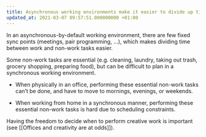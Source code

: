 ```yaml
---
title: Asynchronous working environments make it easier to divide up time
updated_at: 2021-03-07 09:57:51.000000000 +01:00
---
```



In an asynchronous-by-default working environment, there are few fixed sync points (meetings, pair programming, …), which makes dividing time between work and non-work tasks easier.

Some non-work tasks are essential (e.g. cleaning, laundry, taking out trash, grocery shopping, preparing food), but can be difficult to plan in a synchronous working environment.

* When physically in an office, performing these essential non-work tasks can’t be done, and have to move to mornings, evenings, or weekends.

* When working from home in a synchronous manner, performing these essential non-work tasks is hard due to scheduling constraints.

Having the freedom to decide when to perform creative work is important (see [[Offices and creativity are at odds]]).